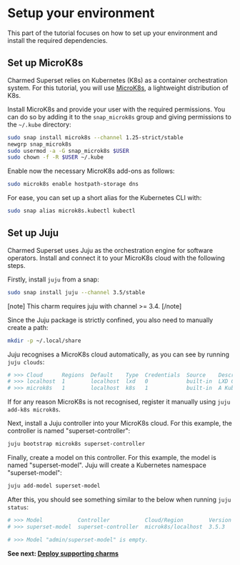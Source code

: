 # Setup your environment

This part of the tutorial focuses on how to set up your environment and install the required dependencies.

## Set up MicroK8s

Charmed Superset relies on Kubernetes (K8s) as a container orchestration system.
For this tutorial, you will use [MicroK8s](https://microk8s.io/docs), a lightweight distribution of K8s. 

Install MicroK8s and provide your user with the required permissions. You can do so by adding it to the `snap_microk8s` group and giving permissions to the `~/.kube` directory:

```bash
sudo snap install microk8s --channel 1.25-strict/stable
newgrp snap_microk8s
sudo usermod -a -G snap_microk8s $USER
sudo chown -f -R $USER ~/.kube
```

Enable now the necessary MicroK8s add-ons as follows:
```bash
sudo microk8s enable hostpath-storage dns
```
For ease, you can set up a short alias for the Kubernetes CLI with:
```bash
sudo snap alias microk8s.kubectl kubectl
```

## Set up Juju

Charmed Superset uses Juju as the orchestration engine for software operators. Install and connect it to your MicroK8s cloud with the following steps.

Firstly, install `juju` from a snap:
```bash
sudo snap install juju --channel 3.5/stable
```

[note]
This charm requires juju with channel >= 3.4.
[/note]

Since the Juju package is strictly confined, you also need to manually create a path:
```bash
mkdir -p ~/.local/share
```
Juju recognises a MicroK8s cloud automatically, as you can see by running `juju clouds`:
```bash
# >>> Cloud      Regions  Default    Type  Credentials  Source    Description
# >>> localhost  1        localhost  lxd   0            built-in  LXD Container Hypervisor
# >>> microk8s   1        localhost  k8s   1            built-in  A Kubernetes Cluster
```
If for any reason MicroK8s is not recognised, register it manually using `juju add-k8s microk8s`.

Next, install a Juju controller into your MicroK8s cloud. For this example, the controller is named "superset-controller":

```bash
juju bootstrap microk8s superset-controller
```

Finally, create a model on this controller. For this example, the model is named "superset-model". Juju will create a Kubernetes namespace "superset-model":
```bash
juju add-model superset-model
```
After this, you should see something similar to the below when running `juju status`:
```bash
# >>> Model           Controller           Cloud/Region        Version  SLA          Timestamp
# >>> superset-model  superset-controller  microk8s/localhost  3.5.3    unsupported  16:05:03+01:00

# >>> Model "admin/superset-model" is empty.
```

**See next:
[Deploy supporting charms](https://discourse.charmhub.io/t/deploy-supporting-charms/15643)**
